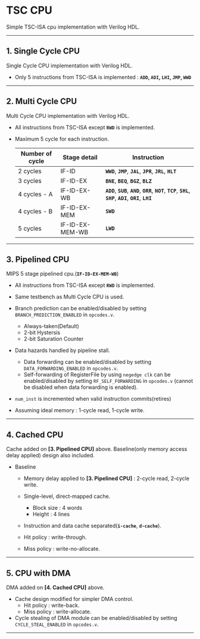 # TSC CPU
Simple TSC-ISA cpu implementation with Verilog HDL.

---
## 1. Single Cycle CPU
Single Cycle CPU implementation with Verilog HDL.

* Only 5 instructions from TSC-ISA is implemented : **`ADD`, `ADI`, `LHI`, `JMP`, `WWD`**

---
## 2. Multi Cycle CPU
Multi Cycle CPU implementation with Verilog HDL.

* All instructions from TSC-ISA except **`RWD`** is implemented.
* Maximum 5 cycle for each instruction.

    | Number of cycle | Stage detail            | Instruction                                           |
    |-----------------|-------------------------|-------------------------------------------------------|
    | 2 cycles | IF-ID | **`WWD`**, **`JMP`**, **`JAL`**, **`JPR`**, **`JRL`**, **`HLT`** |
    | 3 cycles | IF-ID-EX | **`BNE`**, **`BEQ`**, **`BGZ`**, **`BLZ`** |
    | 4 cycles - A | IF-ID-EX-WB | **`ADD`**, **`SUB`**, **`AND`**, **`ORR`**, **`NOT`**, **`TCP`**, **`SHL`**, **`SHP`**, **`ADI`**, **`ORI`**, **`LHI`** |
    | 4 cycles - B | IF-ID-EX-MEM | **`SWD`** |
    | 5 cycles | IF-ID-EX-MEM-WB | **`LWD`** |

---
## 3. Pipelined CPU
MIPS 5 stage pipelined cpu.(**`IF-ID-EX-MEM-WB`**)

* All instructions from TSC-ISA except **`RWD`** is implemented.

* Same testbench as Multi Cycle CPU is used.

* Branch prediction can be enabled/disabled by setting `BRANCH_PREDICTION_ENABLED` in `opcodes.v`.
    * Always-taken(Default)
    * 2-bit Hystersis
    * 2-bit Saturation Counter

* Data hazards handled by pipeline stall.
    * Data forwarding can be enabled/disabled by setting `DATA_FORWARDING_ENABLED` in `opcodes.v`.
    * Self-forwarding of RegisterFile by using `negedge clk` can be enabled/disabled by setting `RF_SELF_FORWARDING` in `opcodes.v` (cannot be disabled when data forwarding is enabled).

* `num_inst` is incremented when valid instruction commits(retires)

* Assuming ideal memory : 1-cycle read, 1-cycle write.

---
## 4. Cached CPU
Cache added on **[3. Pipelined CPU]** above. Baseline(only memory access delay applied) design also included.

* Baseline
    * Memory delay applied to **[3. Pipelined CPU]** : 2-cycle read, 2-cycle write.

    * Single-level, direct-mapped cache.
        * Block size : 4 words
        * Height : 4 lines
    * Instruction and data cache separated(**`i-cache`**, **`d-cache`**).
    * Hit policy : write-through.
    * Miss policy : write-no-allocate.

---
## 5. CPU with DMA
DMA added on **[4. Cached CPU]** above.

* Cache design modified for simpler DMA control.
    * Hit policy : write-back.
    * Miss policy : write-allocate.
* Cycle stealing of DMA module can be enabled/disabled by setting `CYCLE_STEAL_ENABLED` in `opcodes.v`.

---